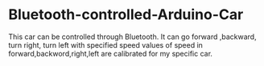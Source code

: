 # Bluetooth-controlled-Arduino-Car
This car can be controlled through Bluetooth.
It can go forward ,backward, turn right, turn left with specified speed
values of speed in forward,backword,right,left are calibrated for my specific car.
